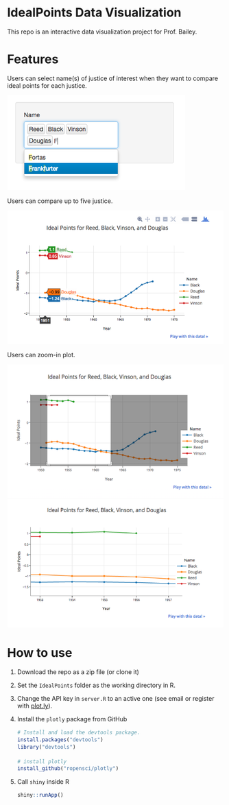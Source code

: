 # IdealPoints Data Visualization
This repo is an interactive data visualization project for Prof. Bailey. 

# Features
Users can select name(s) of justice of interest when they want to compare ideal points for each justice.

![Select](./figures/select_name.png)

Users can compare up to five justice.

![compare](./figures/plot.png)

Users can zoom-in plot.

![zoom_in](./figures/zoom_in.png)
![zoom_in_2](./figures/zoom_in_2.png)

# How to use
1. Download the repo as a zip file (or clone it)
2. Set the `IdealPoints` folder as the working directory in R.
3. Change the API key in `server.R` to an active one (see email or register with [plot.ly](https://plot.ly/)).
4. Install the `plotly` package from GitHub

    ```r
    # Install and load the devtools package. 
    install.packages("devtools")
    library("devtools")

    # install plotly
    install_github("ropensci/plotly")
    ```

5. Call `shiny` inside R
    ```r
    shiny::runApp()
    ```
